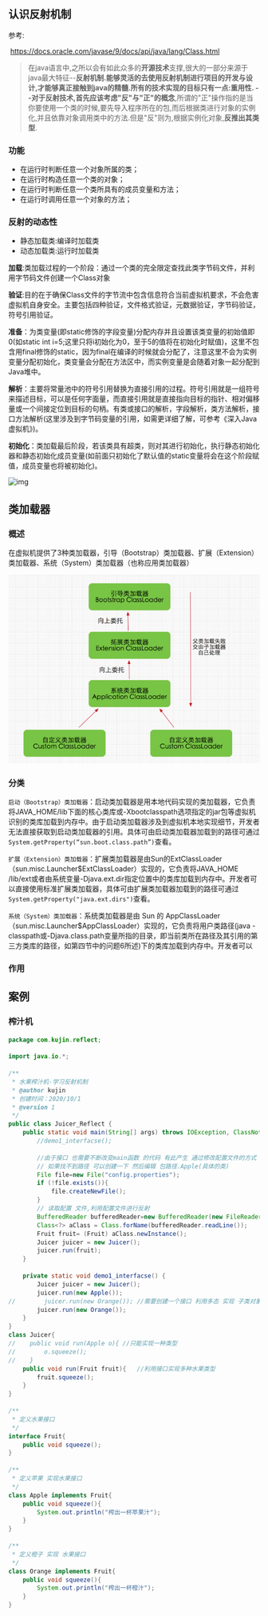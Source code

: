 ## 认识反射机制

参考:

​	https://docs.oracle.com/javase/9/docs/api/java/lang/Class.html

> 在java语言中,之所以会有如此众多的**开源技术**支撑,很大的一部分来源于java最大特征--**反射机制.**能够灵活的去使用反射机制进行项目的开发与设计,才能够真正接触到java的精髓.所有的技术实现的目标只有一点:**重用性.**
> --对于反射技术,首先应该考虑**"反"与"正"的概念**,所谓的"正"操作指的是当你要使用一个类的时候,要先导入程序所在的包,而后根据类进行对象的实例化,并且依靠对象调用类中的方法.但是"反"则为,根据实例化对象,**反推出其类型**.

### 功能

- 在运行时判断任意一个对象所属的类；
- 在运行时构造任意一个类的对象；
- 在运行时判断任意一个类所具有的成员变量和方法；
- 在运行时调用任意一个对象的方法；

### **反射的动态性**

- 静态加载类:编译时加载类
- 动态加载类:运行时加载类

**加载**:类加载过程的一个阶段：通过一个类的完全限定查找此类字节码文件，并利用字节码文件创建一个Class对象

**验证**:目的在于确保Class文件的字节流中包含信息符合当前虚拟机要求，不会危害虚拟机自身安全。主要包括四种验证，文件格式验证，元数据验证，字节码验证，符号引用验证。

**准备**：为类变量(即static修饰的字段变量)分配内存并且设置该类变量的初始值即0(如static int i=5;这里只将i初始化为0，至于5的值将在初始化时赋值)，这里不包含用final修饰的static，因为final在编译的时候就会分配了，注意这里不会为实例变量分配初始化，类变量会分配在方法区中，而实例变量是会随着对象一起分配到Java堆中。

**解析**：主要将常量池中的符号引用替换为直接引用的过程。符号引用就是一组符号来描述目标，可以是任何字面量，而直接引用就是直接指向目标的指针、相对偏移量或一个间接定位到目标的句柄。有类或接口的解析，字段解析，类方法解析，接口方法解析(这里涉及到字节码变量的引用，如需更详细了解，可参考《深入Java虚拟机》)。

**初始化**：类加载最后阶段，若该类具有超类，则对其进行初始化，执行静态初始化器和静态初始化成员变量(如前面只初始化了默认值的static变量将会在这个阶段赋值，成员变量也将被初始化)。

![img](https://img-blog.csdn.net/20170430160610299?watermark/2/text/aHR0cDovL2Jsb2cuY3Nkbi5uZXQvamF2YXplamlhbg==/font/5a6L5L2T/fontsize/400/fill/I0JBQkFCMA==/dissolve/70/gravity/SouthEast)

## 类加载器

### 概述

在虚拟机提供了3种类加载器，引导（Bootstrap）类加载器、扩展（Extension）类加载器、系统（System）类加载器（也称应用类加载器）

![image-20201001151052771](https://raw.githubusercontent.com/kujin521/Typora_images/master/img/20201001151052.png)

### 分类

`启动（Bootstrap）类加载器`：启动类加载器是用本地代码实现的类加载器，它负责将JAVA_HOME/lib下面的核心类库或-Xbootclasspath选项指定的jar包等虚拟机识别的类库加载到内存中。由于启动类加载器涉及到虚拟机本地实现细节，开发者无法直接获取到启动类加载器的引用。具体可由启动类加载器加载到的路径可通过`System.getProperty(“sun.boot.class.path”)`查看。

`扩展（Extension）类加载器`：扩展类加载器是由Sun的ExtClassLoader（sun.misc.Launcher$ExtClassLoader）实现的，它负责将JAVA_HOME /lib/ext或者由系统变量-Djava.ext.dir指定位置中的类库加载到内存中。开发者可以直接使用标准扩展类加载器，具体可由扩展类加载器加载到的路径可通过`System.getProperty("java.ext.dirs")`查看。

`系统（System）类加载器`：系统类加载器是由 Sun 的 AppClassLoader（sun.misc.Launcher$AppClassLoader）实现的，它负责将用户类路径(java -classpath或-Djava.class.path变量所指的目录，即当前类所在路径及其引用的第三方类库的路径，如第四节中的问题6所述)下的类库加载到内存中。开发者可以

### 作用

## 案例

### 榨汁机

```java
package com.kujin.reflect;

import java.io.*;

/**
 * 水果榨汁机-学习反射机制
 * @author kujin
 * 创建时间：2020/10/1
 * @version 1
 */
public class Juicer_Reflect {
    public static void main(String[] args) throws IOException, ClassNotFoundException, IllegalAccessException, InstantiationException {
        //demo1_interfacse();

        //由于接口 也需要不断改变main函数 的代码 有此产生 通过修改配置文件的方式 实现代码的更新
        // 如果找不到路径 可以创建一下 然后编辑 包路径.Apple(具体的类)
        File file=new File("config.properties");
        if (!file.exists()){
            file.createNewFile();
        }
        // 读取配置 文件,利用配置文件进行反射
        BufferedReader bufferedReader=new BufferedReader(new FileReader(file));
        Class<?> aClass = Class.forName(bufferedReader.readLine());
        Fruit fruit= (Fruit) aClass.newInstance();
        Juicer juicer = new Juicer();
        juicer.run(fruit);
    }

    private static void demo1_interfacse() {
        Juicer juicer = new Juicer();
        juicer.run(new Apple());
//        juicer.run(new Orange()); //需要创建一个接口 利用多态 实现 子类对象
        juicer.run(new Orange());
    }
}
class Juicer{
//    public void run(Apple o){ //只能实现一种类型
//        o.squeeze();
//    }
    public void run(Fruit fruit){   //利用接口实现多种水果类型
        fruit.squeeze();
    }
}

/**
 * 定义水果接口
 */
interface Fruit{
    public void squeeze();
}

/**
 * 定义苹果 实现水果接口
 */
class Apple implements Fruit{
    public void squeeze(){
        System.out.println("榨出一杯苹果汁");
    }
}

/**
 * 定义橙子 实现 水果接口
 */
class Orange implements Fruit{
    public void squeeze(){
        System.out.println("榨出一杯橙汁");
    }
}
```